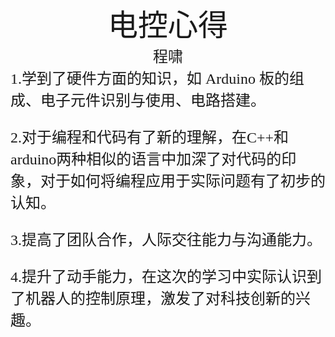 #
 <center><font face="楷体" size=300> 电控心得</font></center>  
 <center><font face="楷体" size=5>程啸</font></center>
 <font face="楷体" size=5>
 1.学到了硬件方面的知识，如 Arduino 板的组成、电子元件识别与使用、电路搭建。

 2.对于编程和代码有了新的理解，在C++和arduino两种相似的语言中加深了对代码的印象，对于如何将编程应用于实际问题有了初步的认知。  

 3.提高了团队合作，人际交往能力与沟通能力。

 4.提升了动手能力，在这次的学习中实际认识到了机器人的控制原理，激发了对科技创新的兴趣。


